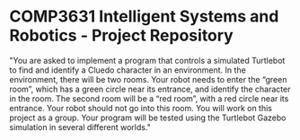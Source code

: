 # COMP3631 Intelligent Systems and Robotics - Project Repository
"You are asked to implement a program that controls a simulated Turtlebot to find and identify a Cluedo character in an environment. In the environment, there will be two rooms. Your robot needs to enter the “green room”, which has a green circle near its entrance, and identify the character in the room.
The second room will be a “red room”, with a red circle near its entrance. Your robot should not go into this room. You will work on this project as a group. Your program will be tested using the Turtlebot Gazebo simulation in several different worlds."